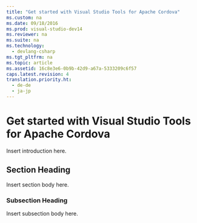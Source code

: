 ```yaml
---
title: "Get started with Visual Studio Tools for Apache Cordova"
ms.custom: na
ms.date: 09/18/2016
ms.prod: visual-studio-dev14
ms.reviewer: na
ms.suite: na
ms.technology: 
  - devlang-csharp
ms.tgt_pltfrm: na
ms.topic: article
ms.assetid: 16c8e3e6-0b9b-42d9-a67a-5333209c6f57
caps.latest.revision: 4
translation.priority.ht: 
  - de-de
  - ja-jp
---
```

# Get started with Visual Studio Tools for Apache Cordova
Insert introduction here.  
  
## Section Heading  
 Insert section body here.  
  
### Subsection Heading  
 Insert subsection body here.